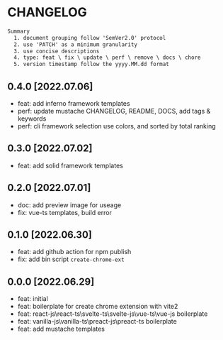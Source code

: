 # CHANGELOG

```txt
Summary
  1. document grouping follow 'SemVer2.0' protocol
  2. use 'PATCH' as a minimum granularity
  3. use concise descriptions
  4. type: feat \ fix \ update \ perf \ remove \ docs \ chore
  5. version timestamp follow the yyyy.MM.dd format
```

## 0.4.0 [2022.07.06]

- feat: add inferno framework templates
- perf: update mustache CHANGELOG, README, DOCS, add tags & keywords
- perf: cli framework selection use colors, and sorted by total ranking

## 0.3.0 [2022.07.02]

- feat: add solid framework templates

## 0.2.0 [2022.07.01]

- doc: add preview image for useage
- fix: vue-ts templates, build error

## 0.1.0 [2022.06.30]

- feat: add github action for npm publish
- fix: add bin script `create-chrome-ext`

## 0.0.0 [2022.06.29]

- feat: initial
- feat: boilerplate for create chrome extension with vite2
- feat: react-js\react-ts\svelte-ts\svelte-js\vue-ts\vue-js boilerplate
- feat: vanilla-js\vanilla-ts\preact-js\preact-ts boilerplate
- feat: add mustache templates
